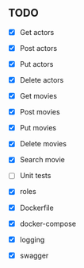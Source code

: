 ## TODO
- [x] Get actors
- [x] Post actors
- [x] Put actors
- [x] Delete actors
- [x] Get movies
- [x] Post movies
- [x] Put movies
- [x] Delete movies
- [x] Search movie


- [ ] Unit tests
- [x] roles
- [x] Dockerfile
- [x] docker-compose
- [x] logging
- [x] swagger
